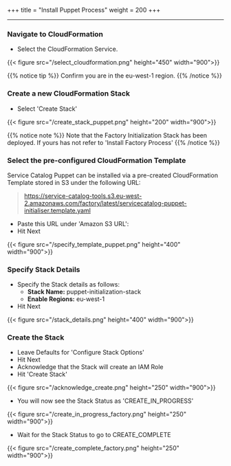 +++
title = "Install Puppet Process"
weight = 200
+++

---


### Navigate to CloudFormation

- Select the CloudFormation Service.

{{< figure src="/select_cloudformation.png" height="450" width="900">}}

{{% notice tip %}}
Confirm you are in the eu-west-1 region.
{{% /notice %}}

### Create a new CloudFormation Stack

- Select 'Create Stack'

{{< figure src="/create_stack_puppet.png" height="200" width="900">}}

{{% notice note %}}
Note that the Factory Initialization Stack has been deployed. If yours has not refer to 'Install Factory Process'
{{% /notice %}}

### Select the pre-configured CloudFormation Template
Service Catalog Puppet can be installed via a pre-created CloudFormation Template stored in S3 under the following URL:
> https://service-catalog-tools.s3.eu-west-2.amazonaws.com/factory/latest/servicecatalog-puppet-initialiser.template.yaml

- Paste this URL under 'Amazon S3 URL': 
- Hit Next

{{< figure src="/specify_template_puppet.png" height="400" width="900">}}

### Specify Stack Details

- Specify the Stack details as follows:
    - **Stack Name:** puppet-initialization-stack
    - **Enable Regions:** eu-west-1
- Hit Next

{{< figure src="/stack_details.png" height="400" width="900">}}

### Create the Stack

- Leave Defaults for 'Configure Stack Options'
- Hit Next
- Acknowledge that the Stack will create an IAM Role
- Hit 'Create Stack'

{{< figure src="/acknowledge_create.png" height="250" width="900">}}

- You will now see the Stack Status as 'CREATE_IN_PROGRESS'

{{< figure src="/create_in_progress_factory.png" height="250" width="900">}}

- Wait for the Stack Status to go to CREATE_COMPLETE

{{< figure src="/create_complete_factory.png" height="250" width="900">}}

